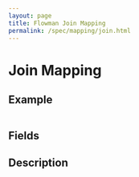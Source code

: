 ```yaml
---
layout: page
title: Flowman Join Mapping
permalink: /spec/mapping/join.html
---
```

# Join Mapping

## Example
```
```

## Fields


## Description
